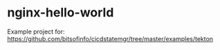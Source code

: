 # nginx-hello-world

Example project for: https://github.com/bitsofinfo/cicdstatemgr/tree/master/examples/tekton